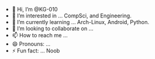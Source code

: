 - 👋 Hi, I’m @KG-010
- 👀 I’m interested in ... CompSci, and Engineering.
- 🌱 I’m currently learning ... Arch-Linux, Android, Python.
- 💞️ I’m looking to collaborate on ... 
- 📫 How to reach me ...
- 😄 Pronouns: ...
- ⚡ Fun fact: ... Noob

<!---
KG-010/KG-010 is a ✨ special ✨ repository because its `README.md` (this file) appears on your GitHub profile.
You can click the Preview link to take a look at your changes.
--->
